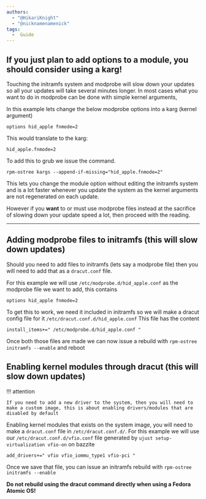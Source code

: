 ```yaml
---
authors:
  - "@HikariKnight"
  - "@nicknamenamenick"
tags:
  -  Guide
---
```


## If you just plan to add options to a module, you should consider using a karg!
Touching the initramfs system and modprobe will slow down your updates so all your updates will take several minutes longer. In most cases what you want to do in modprobe can be done with simple kernel arguments,

In this example lets change the below modprobe options into a karg (kernel argument)
```
options hid_apple fnmode=2
```
This would translate to the karg:
```
hid_apple.fnmode=2
```
To add this to grub we issue the command.
```
rpm-ostree kargs --append-if-missing="hid_apple.fnmode=2"
```
This lets you change the module option without editing the initramfs system and is a lot faster whenever you update the system as the kernel arguments are not regenerated on each update.

However if you __want__ to or must use modprobe files instead at the sacrifice of slowing down your update speed a lot, then proceed with the reading.

---

## Adding modprobe files to initramfs (this will slow down updates)
Should you need to add files to initramfs (lets say a modprobe file) then you will need to add that as a `dracut.conf` file.

For this example we will use `/etc/modprobe.d/hid_apple.conf` as the modprobe file we want to add, this contains
```
options hid_apple fnmode=2
```

To get this to work, we need it included in initramfs so we will make a dracut config file for it `/etc/dracut.conf.d/hid_apple.conf`
This file has the content
```
install_items+=" /etc/modprobe.d/hid_apple.conf "
```
Once both those files are made we can now issue a rebuild with
`rpm-ostree initramfs --enable`
and reboot

## Enabling kernel modules through  dracut (this will slow down updates)
!!! attention

    If you need to add a new driver to the system, then you will need to make a custom image, this is about enabling drivers/modules that are disabled by default

Enabling kernel modules that exists on the system image, you will need to make a `dracut.conf` file in `/etc/dracut.conf.d/`.
For this example we will use our `/etc/dracut.conf.d/vfio.conf` file generated by
`ujust setup-virtualization vfio-on` on bazzite
```
add_drivers+=" vfio vfio_iommu_type1 vfio-pci "
```

Once we save that file, you can issue an initramfs rebuild with
`rpm-ostree initramfs --enable`

**Do not rebuild using the dracut command directly when using a Fedora Atomic OS!**
